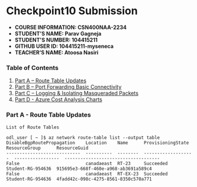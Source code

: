 # Checkpoint10 Submission

- **COURSE INFORMATION: CSN400NAA-2234**
- **STUDENT’S NAME: Parav Gagneja**
- **STUDENT'S NUMBER: 104415211**
- **GITHUB USER ID: 104415211-myseneca**
- **TEACHER’S NAME: Atoosa Nasiri**

### Table of Contents

1. [Part A – Route Table Updates](#part-a---route-table-updates)
2. [Part B – Port Forwarding Basic Connectivity](#header2)
3. [Part C – Logging & Isolating Masqueraded Packets](#header3)
4. [Part D - Azure Cost Analysis Charts](#haeder4)

### Part A - Route Table Updates

```
List of Route Tables

odl_user [ ~ ]$ az network route-table list --output table
DisableBgpRoutePropagation    Location    Name      ProvisioningState    ResourceGroup      ResourceGuid
----------------------------  ----------  --------  -------------------  -----------------  ------------------------------------
False                         canadaeast  RT-23     Succeeded            Student-RG-954636  915695e3-668f-460e-a968-ab3691a589c4
False                         canadaeast  RT-EX-23  Succeeded            Student-RG-954636  4fadd42c-098c-4275-8561-8350c570a771
```